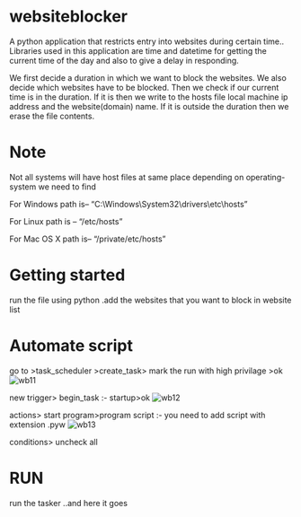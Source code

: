 # websiteblocker
A python application that restricts entry into websites during  certain time..
Libraries used in this application are time and datetime for getting the current time of the day and also to give a delay in responding.

We first decide a duration in which we want to block the websites. We also decide which websites have to be blocked. Then we check if our current time is in the duration. If it is then we write to the hosts file local machine ip address and the website(domain) name. If it is outside the duration then we erase the file contents.
# Note
Not all systems will have host files at same place depending on operating-system we need to find 

For  Windows path is– “C:\Windows\System32\drivers\etc\hosts”

For Linux path is – “/etc/hosts”

For Mac OS X path is– “/private/etc/hosts”

# Getting started
run the file using python .add the websites that you want to block in website list 

# Automate script

go to >task_scheduler >create_task> mark the run with high privilage >ok
![wb11](https://user-images.githubusercontent.com/105792542/169060173-18954d3c-e32c-4429-82fa-5073902d13cc.png)



new trigger> begin_task :- startup>ok
![wb12](https://user-images.githubusercontent.com/105792542/169060794-41603cc6-ea25-4ae1-96b8-72020fad3cbd.png)



actions> start program>program script :- you need to add script with extension .pyw
![wb13](https://user-images.githubusercontent.com/105792542/169060849-cc7d0dbd-1b18-464d-a336-d2cb661088b8.png)



conditions> uncheck all


# RUN
run the tasker ..and here it goes
